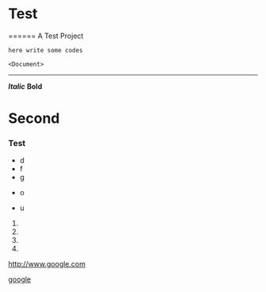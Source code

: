 # Test
======
A Test Project
```
here write some codes
```

```
<Document> 
```
---
***Italic***
**Bold**

# Second
### Test
* d
* f
* g
+ o
- u

1.
2.
3.
4.

http://www.google.com

[google](http://www.google.com)
